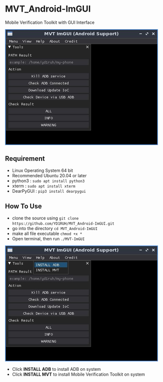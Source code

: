 # MVT_Android-ImGUI
Mobile Verification Toolkit with GUI Interface

![image](https://github.com/YD1RUH/MVT_Android-ImGUI/blob/main/MVT-android.jpg)

## Requirement
- Linux Operating System 64 bit
- Recommended Ubuntu 20.04 or later
- python3 : `sudo apt install python3`
- xterm : `sudo apt install xterm`
- DearPyGUI : `pip3 install dearpygui`

## How To Use
- clone the source using `git clone https://github.com/YD1RUH/MVT_Android-ImGUI.git`
- go into the directory `cd MVT_Android-ImGUI`
- make all file executable `chmod +x *`
- Open terminal, then run `./MVT-ImGUI`
  
![image](https://github.com/YD1RUH/MVT_Android-ImGUI/blob/main/MVT-android2.jpg)

- Click **INSTALL ADB** to install ADB on system
- Click **INSTALL MVT** to install Mobile Verification Toolkit on system
